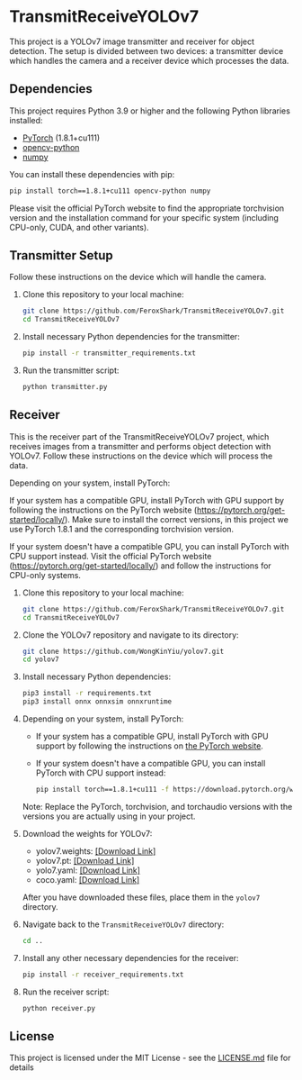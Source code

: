 # TransmitReceiveYOLOv7

This project is a YOLOv7 image transmitter and receiver for object detection. The setup is divided between two devices: a transmitter device which handles the camera and a receiver device which processes the data.

## Dependencies

This project requires Python 3.9 or higher and the following Python libraries installed:

- [PyTorch](https://pytorch.org/) (1.8.1+cu111)
- [opencv-python](https://pypi.org/project/opencv-python/)
- [numpy](https://numpy.org/)

You can install these dependencies with pip:

```bash
pip install torch==1.8.1+cu111 opencv-python numpy
```

Please visit the official PyTorch website to find the appropriate torchvision version and the installation command for your specific system (including CPU-only, CUDA, and other variants).

## Transmitter Setup

Follow these instructions on the device which will handle the camera.

1. Clone this repository to your local machine:

    ```bash
    git clone https://github.com/FeroxShark/TransmitReceiveYOLOv7.git
    cd TransmitReceiveYOLOv7
    ```

2. Install necessary Python dependencies for the transmitter:

    ```bash
    pip install -r transmitter_requirements.txt
    ```

3. Run the transmitter script:

    ```bash
    python transmitter.py
    ```

## Receiver

This is the receiver part of the TransmitReceiveYOLOv7 project, which receives images from a transmitter and performs object detection with YOLOv7.
Follow these instructions on the device which will process the data.

Depending on your system, install PyTorch:

If your system has a compatible GPU, install PyTorch with GPU support by following the instructions on the PyTorch website (https://pytorch.org/get-started/locally/). Make sure to install the correct versions, in this project we use PyTorch 1.8.1 and the corresponding torchvision version.

If your system doesn't have a compatible GPU, you can install PyTorch with CPU support instead. Visit the official PyTorch website (https://pytorch.org/get-started/locally/) and follow the instructions for CPU-only systems.

1. Clone this repository to your local machine:

    ```bash
    git clone https://github.com/FeroxShark/TransmitReceiveYOLOv7.git
    cd TransmitReceiveYOLOv7
    ```

2. Clone the YOLOv7 repository and navigate to its directory:

    ```bash
    git clone https://github.com/WongKinYiu/yolov7.git
    cd yolov7
    ```

3. Install necessary Python dependencies:

    ```bash
    pip3 install -r requirements.txt
    pip3 install onnx onnxsim onnxruntime
    ```

4. Depending on your system, install PyTorch:

   - If your system has a compatible GPU, install PyTorch with GPU support by following the instructions on [the PyTorch website](https://pytorch.org/get-started/locally/).
   
   - If your system doesn't have a compatible GPU, you can install PyTorch with CPU support instead:

        ```bash
        pip install torch==1.8.1+cu111 -f https://download.pytorch.org/whl/cpu/torch_stable.html
        ```
   Note: Replace the PyTorch, torchvision, and torchaudio versions with the versions you are actually using in your project.

5. Download the weights for YOLOv7:

    - yolov7.weights: [[Download Link]](https://github.com/WongKinYiu/yolov7/releases/download/v0.1/yolov7.weights)
    - yolov7.pt: [[Download Link]](https://github.com/WongKinYiu/yolov7/releases/download/v0.1/yolov7.pt)
    - yolo7.yaml: [[Download Link]](https://github.com/WongKinYiu/yolov7/blob/main/cfg/deploy/yolov7.yaml)
    - coco.yaml: [[Download Link]](https://github.com/WongKinYiu/yolov7/blob/main/data/coco.yaml)
    
    After you have downloaded these files, place them in the `yolov7` directory.

6. Navigate back to the `TransmitReceiveYOLOv7` directory:

    ```bash
    cd ..
    ```

7. Install any other necessary dependencies for the receiver:

    ```bash
    pip install -r receiver_requirements.txt
    ```

8. Run the receiver script:

    ```bash
    python receiver.py
    ```

## License

This project is licensed under the MIT License - see the [LICENSE.md](LICENSE.md) file for details
